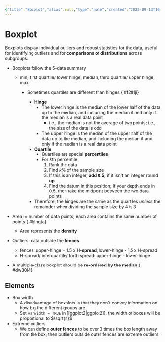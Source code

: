 ```yaml
---
{"title":"Boxplot","alias":null,"type":"note","created":"2022-09-13T16:24:30","modified":"2023-05-22T15:28:48","dg-publish":true,"sup":[{}],"state":"done","permalink":"/boxplot/","dgPassFrontmatter":true,"updated":"2023-05-22T15:28:48"}
---
```



# Boxplot

Boxplots display individual outliers and robust statistics for the data, useful for identifying outliers and for **comparisons of distributions** across subgroups.

- Boxplots follow the 5-data summary
    - min, first quartile/ lower hinge, median, third quartile/ upper hinge, max
        - Sometimes quartiles are different than hinges 
{ #f281ji}

            - **Hinge**
                - The lower hinge is the median of the lower half of the data up to the median, and including the median if and only if the median is a real data point
                    - i.e., the median is not the average of two points; i.e., the size of the data is odd
                - The upper hinge is the median of the upper half of the data up to the median, and including the median if and only if the median is a real data point
            - **Quartile**
                - Quartiles are special **percentiles**
                - For $k$th percentile:
                    1. Rank the data
                    2. Find $k$% of the sample size
                    3. If this is an integer, **add 0.5**; if it isn't an integer round **up**
                    4. Find the datum in this position; If your depth ends in 0.5, then take the midpoint between the two data points
            - <span class="alt-check alt-check-impt">Therefore, the hinges are the same as the quartiles *unless* the remainder when dividing the sample size by 4 is 3</span>
- Area != number of data points; each area contains the same number of points
{ #blnqta}

    - Area represents the **density**
- Outliers: data outside the **fences**
    - fences: upper-hinge + 1.5 x **H-spread**, lower-hinge - 1.5 x H-spread
    - H-spread/ interquartile/ forth spread: upper-hinge - lower-hinge
- A multiple-class boxplot should be **re-ordered by the median**
{ #dw30i4}


## Elements

- Box width
    - A disadvantage of boxplots is that they don't convey information on how big the different groups are
    - Set `varwidth = TRUE` in [[ggplot2\|ggplot2]], the width of boxes will be proportional to $\sqrt{n}$
- Extreme outliers
    - We can define **outer fences** to be over 3 times the box length away from the box; then outliers outside outer fences are extreme outliers
